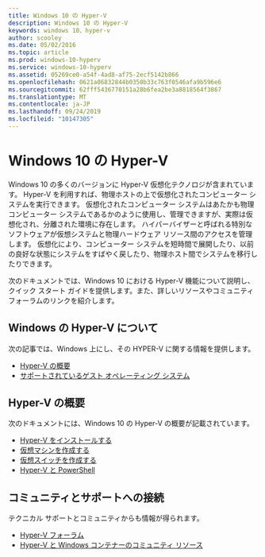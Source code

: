 ```yaml
---
title: Windows 10 の Hyper-V
description: Windows 10 の Hyper-V
keywords: windows 10、hyper-v
author: scooley
ms.date: 05/02/2016
ms.topic: article
ms.prod: windows-10-hyperv
ms.service: windows-10-hyperv
ms.assetid: 05269ce0-a54f-4ad8-af75-2ecf5142b866
ms.openlocfilehash: 0621a06832844b0350b33c763f0546afa9b596e6
ms.sourcegitcommit: 62fff5436770151a28b6fea2be3a8818564f3867
ms.translationtype: MT
ms.contentlocale: ja-JP
ms.lasthandoff: 09/24/2019
ms.locfileid: "10147305"
---
```

# <a name="hyper-v-on-windows-10"></a>Windows 10 の Hyper-V 

Windows 10 の多くのバージョンに Hyper-V 仮想化テクノロジが含まれています。 Hyper-V を利用すれば、物理ホストの上で仮想化されたコンピューター システムを実行できます。 仮想化されたコンピューター システムはあたかも物理コンピューター システムであるかのように使用し、管理できますが、実際は仮想化され、分離された環境に存在します。 ハイパーバイザーと呼ばれる特別なソフトウェアが仮想システムと物理ハードウェア リソース間のアクセスを管理します。 仮想化により、コンピューター システムを短時間で展開したり、以前の良好な状態にシステムをすばやく戻したり、物理ホスト間でシステムを移行したりできます。

次のドキュメントでは、Windows 10 における Hyper-V 機能について説明し、クイック スタート ガイドを提供します。また、詳しいリソースやコミュニティ フォーラムのリンクを紹介します。 

## <a name="about-hyper-v-on-windows"></a>Windows の Hyper-V について
次の記事では、Windows 上にし、その HYPER-V に関する情報を提供します。

* [Hyper-V の概要](./about/index.md)
* [サポートされているゲスト オペレーティング システム](about/supported-guest-os.md)

## <a name="get-started-with-hyper-v"></a>Hyper-V の概要
次のドキュメントには、Windows 10 の Hyper-V の概要が記載されています。

* [Hyper-V をインストールする](quick-start/enable-hyper-v.md)
* [仮想マシンを作成する](quick-start/create-virtual-machine.md)
* [仮想スイッチを作成する](quick-start/connect-to-network.md)
* [Hyper-V と PowerShell](quick-start/try-hyper-v-powershell.md)

## <a name="connect-with-community-and-support"></a>コミュニティとサポートへの接続
テクニカル サポートとコミュニティからも情報が得られます。

* [Hyper-V フォーラム](https://social.technet.microsoft.com/Forums/windowsserver/home?forum=winserverhyperv)
* [Hyper-V と Windows コンテナーのコミュニティ リソース](/virtualization/community/index.md)
